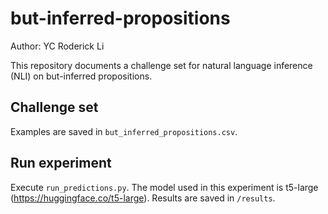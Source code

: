 # but-inferred-propositions
Author: YC Roderick Li

This repository documents a challenge set for natural language inference (NLI) on but-inferred propositions.

## Challenge set
Examples are saved in `but_inferred_propositions.csv`.

## Run experiment
Execute `run_predictions.py`. The model used in this experiment is t5-large (https://huggingface.co/t5-large).
Results are saved in `/results`.
